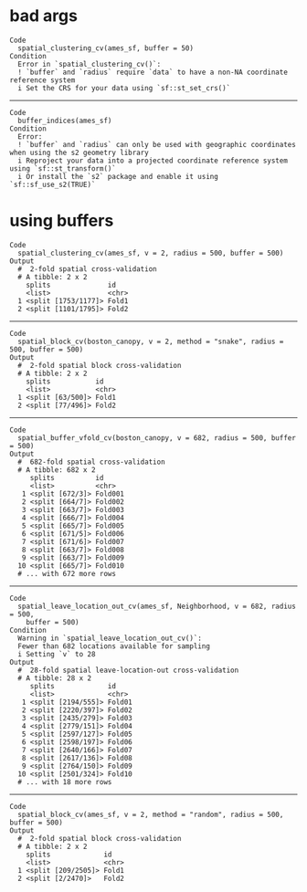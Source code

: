 # bad args

    Code
      spatial_clustering_cv(ames_sf, buffer = 50)
    Condition
      Error in `spatial_clustering_cv()`:
      ! `buffer` and `radius` require `data` to have a non-NA coordinate reference system
      i Set the CRS for your data using `sf::st_set_crs()`

---

    Code
      buffer_indices(ames_sf)
    Condition
      Error:
      ! `buffer` and `radius` can only be used with geographic coordinates when using the s2 geometry library
      i Reproject your data into a projected coordinate reference system using `sf::st_transform()`
      i Or install the `s2` package and enable it using `sf::sf_use_s2(TRUE)`

# using buffers

    Code
      spatial_clustering_cv(ames_sf, v = 2, radius = 500, buffer = 500)
    Output
      #  2-fold spatial cross-validation 
      # A tibble: 2 x 2
        splits              id   
        <list>              <chr>
      1 <split [1753/1177]> Fold1
      2 <split [1101/1795]> Fold2

---

    Code
      spatial_block_cv(boston_canopy, v = 2, method = "snake", radius = 500, buffer = 500)
    Output
      #  2-fold spatial block cross-validation 
      # A tibble: 2 x 2
        splits           id   
        <list>           <chr>
      1 <split [63/500]> Fold1
      2 <split [77/496]> Fold2

---

    Code
      spatial_buffer_vfold_cv(boston_canopy, v = 682, radius = 500, buffer = 500)
    Output
      #  682-fold spatial cross-validation 
      # A tibble: 682 x 2
         splits          id     
         <list>          <chr>  
       1 <split [672/3]> Fold001
       2 <split [664/7]> Fold002
       3 <split [663/7]> Fold003
       4 <split [666/7]> Fold004
       5 <split [665/7]> Fold005
       6 <split [671/5]> Fold006
       7 <split [671/6]> Fold007
       8 <split [663/7]> Fold008
       9 <split [663/7]> Fold009
      10 <split [665/7]> Fold010
      # ... with 672 more rows

---

    Code
      spatial_leave_location_out_cv(ames_sf, Neighborhood, v = 682, radius = 500,
        buffer = 500)
    Condition
      Warning in `spatial_leave_location_out_cv()`:
      Fewer than 682 locations available for sampling
      i Setting `v` to 28
    Output
      #  28-fold spatial leave-location-out cross-validation 
      # A tibble: 28 x 2
         splits             id    
         <list>             <chr> 
       1 <split [2194/555]> Fold01
       2 <split [2220/397]> Fold02
       3 <split [2435/279]> Fold03
       4 <split [2779/151]> Fold04
       5 <split [2597/127]> Fold05
       6 <split [2598/197]> Fold06
       7 <split [2640/166]> Fold07
       8 <split [2617/136]> Fold08
       9 <split [2764/150]> Fold09
      10 <split [2501/324]> Fold10
      # ... with 18 more rows

---

    Code
      spatial_block_cv(ames_sf, v = 2, method = "random", radius = 500, buffer = 500)
    Output
      #  2-fold spatial block cross-validation 
      # A tibble: 2 x 2
        splits             id   
        <list>             <chr>
      1 <split [209/2505]> Fold1
      2 <split [2/2470]>   Fold2

